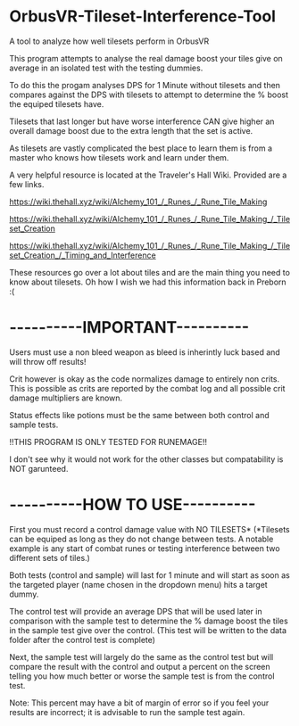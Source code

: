 # OrbusVR-Tileset-Interference-Tool
A tool to analyze how well tilesets perform in OrbusVR

This program attempts to analyse the real damage boost your tiles give on average in an isolated test with the testing dummies.

To do this the progam analyses DPS for 1 Minute without tilesets and then compares against the DPS with tilesets to attempt to determine the % boost the equiped tilesets have.

Tilesets that last longer but have worse interference CAN give higher an overall damage boost due to the extra length that the set is active.
 
As tilesets are vastly complicated the best place to learn them is from a master who knows how tilesets work and learn under them.

A very helpful resource is located at the Traveler's Hall Wiki. Provided are a few links.

https://wiki.thehall.xyz/wiki/Alchemy_101_/_Runes_/_Rune_Tile_Making

https://wiki.thehall.xyz/wiki/Alchemy_101_/_Runes_/_Rune_Tile_Making_/_Tileset_Creation

https://wiki.thehall.xyz/wiki/Alchemy_101_/_Runes_/_Rune_Tile_Making_/_Tileset_Creation_/_Timing_and_Interference

 
These resources go over a lot about tiles and are the main thing you need to know about tilesets. Oh how I wish we had this information back in Preborn :(

# ----------IMPORTANT----------
Users must use a non bleed weapon as bleed is inherintly luck based and will throw off results!

Crit however is okay as the code normalizes damage to entirely non crits. This is possible as crits are reported by the combat log and all possible crit damage multipliers are known.
 
Status effects like potions must be the same between both control and sample tests.
 
!!THIS PROGRAM IS ONLY TESTED FOR RUNEMAGE!!

I don't see why it would not work for the other classes but compatability is NOT garunteed.
 
# ----------HOW TO USE----------
 
First you must record a control damage value with NO TILESETS* (*Tilesets can be equiped as long as they do not change between tests. A notable example is any start of combat runes or testing interference between two different sets of tiles.)

Both tests (control and sample) will last for 1 minute and will start as soon as the targeted player (name chosen in the dropdown menu) hits a target dummy.

The control test will provide an average DPS that will be used later in comparison with the sample test to determine the % damage boost the tiles in the sample test give over the control. (This test will be written to the data folder after the control test is complete)

Next, the sample test will largely do the same as the control test but will compare the result with the control and output a percent on the screen telling you how much better or worse the sample test is from the control test.

Note: This percent may have a bit of margin of error so if you feel your results are incorrect; it is advisable to run the sample test again.